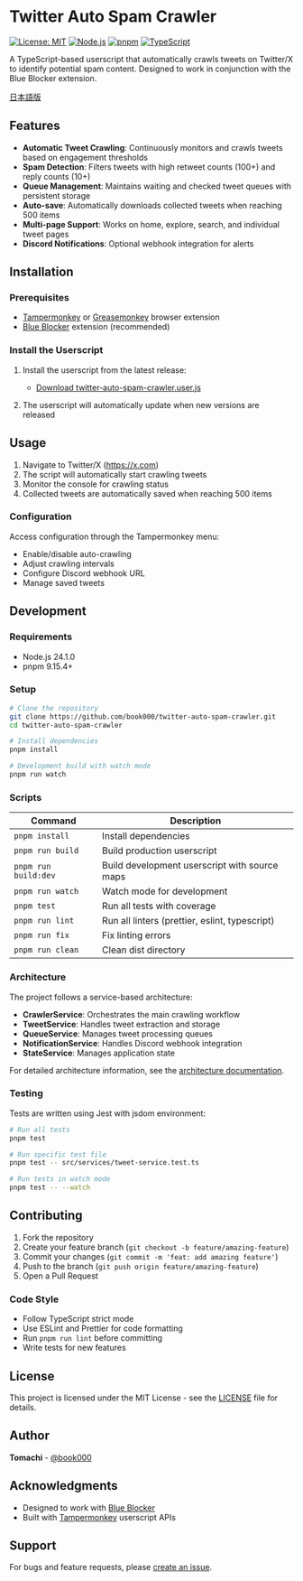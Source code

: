 # Twitter Auto Spam Crawler

[![License: MIT](https://img.shields.io/badge/License-MIT-blue.svg)](https://opensource.org/licenses/MIT)
[![Node.js](https://img.shields.io/badge/node-24.1.0-green.svg)](https://nodejs.org)
[![pnpm](https://img.shields.io/badge/pnpm-9.15.4%2B-yellow.svg)](https://pnpm.io)
[![TypeScript](https://img.shields.io/badge/TypeScript-5.8.3-blue.svg)](https://www.typescriptlang.org/)

A TypeScript-based userscript that automatically crawls tweets on Twitter/X to identify potential spam content. Designed to work in conjunction with the Blue Blocker extension.

[日本語版](README-ja.md)

## Features

- **Automatic Tweet Crawling**: Continuously monitors and crawls tweets based on engagement thresholds
- **Spam Detection**: Filters tweets with high retweet counts (100+) and reply counts (10+)
- **Queue Management**: Maintains waiting and checked tweet queues with persistent storage
- **Auto-save**: Automatically downloads collected tweets when reaching 500 items
- **Multi-page Support**: Works on home, explore, search, and individual tweet pages
- **Discord Notifications**: Optional webhook integration for alerts

## Installation

### Prerequisites

- [Tampermonkey](https://www.tampermonkey.net/) or [Greasemonkey](https://www.greasespot.net/) browser extension
- [Blue Blocker](https://github.com/kheina-com/Blue-Blocker) extension (recommended)

### Install the Userscript

1. Install the userscript from the latest release:
   - [Download twitter-auto-spam-crawler.user.js](https://github.com/book000/twitter-auto-spam-crawler/releases/latest/download/twitter-auto-spam-crawler.user.js)

2. The userscript will automatically update when new versions are released

## Usage

1. Navigate to Twitter/X (https://x.com)
2. The script will automatically start crawling tweets
3. Monitor the console for crawling status
4. Collected tweets are automatically saved when reaching 500 items

### Configuration

Access configuration through the Tampermonkey menu:
- Enable/disable auto-crawling
- Adjust crawling intervals
- Configure Discord webhook URL
- Manage saved tweets

## Development

### Requirements

- Node.js 24.1.0
- pnpm 9.15.4+

### Setup

```bash
# Clone the repository
git clone https://github.com/book000/twitter-auto-spam-crawler.git
cd twitter-auto-spam-crawler

# Install dependencies
pnpm install

# Development build with watch mode
pnpm run watch
```

### Scripts

| Command | Description |
|---------|-------------|
| `pnpm install` | Install dependencies |
| `pnpm run build` | Build production userscript |
| `pnpm run build:dev` | Build development userscript with source maps |
| `pnpm run watch` | Watch mode for development |
| `pnpm test` | Run all tests with coverage |
| `pnpm run lint` | Run all linters (prettier, eslint, typescript) |
| `pnpm run fix` | Fix linting errors |
| `pnpm run clean` | Clean dist directory |

### Architecture

The project follows a service-based architecture:

- **CrawlerService**: Orchestrates the main crawling workflow
- **TweetService**: Handles tweet extraction and storage
- **QueueService**: Manages tweet processing queues
- **NotificationService**: Handles Discord webhook integration
- **StateService**: Manages application state

For detailed architecture information, see the [architecture documentation](.claude/architecture.md).

### Testing

Tests are written using Jest with jsdom environment:

```bash
# Run all tests
pnpm test

# Run specific test file
pnpm test -- src/services/tweet-service.test.ts

# Run tests in watch mode
pnpm test -- --watch
```

## Contributing

1. Fork the repository
2. Create your feature branch (`git checkout -b feature/amazing-feature`)
3. Commit your changes (`git commit -m 'feat: add amazing feature'`)
4. Push to the branch (`git push origin feature/amazing-feature`)
5. Open a Pull Request

### Code Style

- Follow TypeScript strict mode
- Use ESLint and Prettier for code formatting
- Run `pnpm run lint` before committing
- Write tests for new features

## License

This project is licensed under the MIT License - see the [LICENSE](LICENSE) file for details.

## Author

**Tomachi** - [@book000](https://github.com/book000)

## Acknowledgments

- Designed to work with [Blue Blocker](https://github.com/kheina-com/Blue-Blocker)
- Built with [Tampermonkey](https://www.tampermonkey.net/) userscript APIs

## Support

For bugs and feature requests, please [create an issue](https://github.com/book000/twitter-auto-spam-crawler/issues/new).